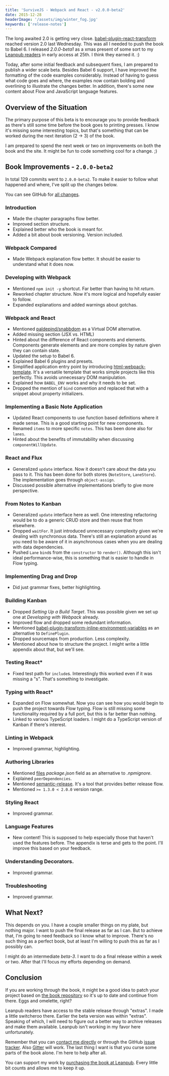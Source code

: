 ```yaml
---
title: 'SurviveJS - Webpack and React - v2.0.0-beta2'
date: 2015-12-28
headerImage: '/assets/img/winter_fog.jpg'
keywords: ['release-notes']
---
```


The long awaited 2.0 is getting very close. [babel-plugin-react-transform](https://github.com/gaearon/babel-plugin-react-transform) reached version 2.0 last Wednesday. This was all I needed to push the book to Babel 6. I released *2.0.0-beta1* as a xmas present of some sort to my [Leanpub readers](https://leanpub.com/survivejs_webpack_react) in early access at 25th. I think they earned it. :)

Today, after some initial feedback and subsequent fixes, I am prepared to publish a wider scale beta. Besides Babel 6 support, I have improved the formatting of the code examples considerably. Instead of having to guess what code goes and where, the examples now contain bolding and overlining to illustrate the changes better. In addition, there's some new content about Flow and JavaScript language features.

## Overview of the Situation

The primary purpose of this beta is to encourage you to provide feedback as there's still some time before the book goes to printing presses. I know it's missing some interesting topics, but that's something that can be worked during the next iteration (2 -> 3) of the book.

I am prepared to spend the next week or two on improvements on both the book and the site. It might be fun to code something cool for a change. ;)

## Book Improvements - `2.0.0-beta2`

In total 129 commits went to `2.0.0-beta2`. To make it easier to follow what happened and where, I've split up the changes below.

You can see GitHub for [all changes](https://github.com/survivejs/webpack_react/compare/v1.9.15...v2.0.0-beta2).

### Introduction

* Made the chapter paragraphs flow better.
* Improved section structure.
* Explained better who the book is meant for.
* Added a bit about book versioning. Version included.

### Webpack Compared

* Made Webpack explanation flow better. It should be easier to understand what it does now.

### Developing with Webpack

* Mentioned `npm init -y` shortcut. Far better than having to hit *return*.
* Reworked chapter structure. Now it's more logical and hopefully easier to follow.
* Expanded explanations and added warnings about gotchas.

### Webpack and React

* Mentioned [paldepind/snabbdom](https://github.com/paldepind/snabbdom) as a Virtual DOM alternative.
* Added missing section (JSX vs. HTML)
* Hinted about the difference of React components and elements. Components generate elements and are more complex by nature given they can contain state.
* Updated the setup to Babel 6.
* Explained Babel 6 plugins and presets.
* Simplified application entry point by introducing [html-webpack-template](https://www.npmjs.com/package/html-webpack-template). It's a versatile template that works simple projects like this perfectly. This avoids unnecessary DOM manipulation.
* Explained how `BABEL_ENV` works and why it needs to be set.
* Dropped the mention of `bind` convention and replaced that with a snippet about property initializers.

### Implementing a Basic Note Application

* Updated React components to use function based definitions where it made sense. This is a good starting point for new components.
* Renamed `items` to more specific `notes`. This has been done also for `lanes`.
* Hinted about the benefits of immutability when discussing `componentWillUpdate`.

### React and Flux

* Generalized `update` interface. Now it doesn't care about the data you pass to it. This has been done for both stores (`NoteStore`, `LaneStore`). The implementation goes through `object-assign`.
* Discussed possible alternative implementations briefly to give more perspective.

### From Notes to Kanban

* Generalized `update` interface here as well. One interesting refactoring would be to do a generic CRUD store and then reuse that from elsewhere.
* Dropped `waitFor`. It just introduced unnecessary complexity given we're dealing with synchronous data. There's still an explanation around as you need to be aware of it in asynchronous cases when you are dealing with data dependencies.
* Pushed `Lane` `bind`s from the `constructor` to `render()`. Although this isn't ideal performance-wise, this is something that is easier to handle in Flow typing.

### Implementing Drag and Drop

* Did just grammar fixes, better highlighting.

### Building Kanban

* Dropped *Setting Up a Build Target*. This was possible given we set up one at *Developing with Webpack* already.
* Improved flow and dropped some redundant information.
* Mentioned [babel-plugin-transform-inline-environment-variables](https://www.npmjs.com/package/babel-plugin-transform-inline-environment-variables) as an alternative to `DefinePlugin`.
* Dropped sourcemaps from production. Less complexity.
* Mentioned about how to structure the project. I might write a little appendix about that, but we'll see.

### Testing React*

* Fixed test path for `include`s. Interestingly this worked even if it was missing a "s". That's something to investigate.

### Typing with React*

* Expanded on Flow somewhat. Now you can see how you would begin to push the project towards Flow typing. Flow is still missing some functionality required by a full port, but this is far better than nothing.
* Linked to various TypeScript loaders. I might do a TypeScript version of Kanban if there's interest.

### Linting in Webpack

* Improved grammar, highlighting.

### Authoring Libraries

* Mentioned [files](https://docs.npmjs.com/files/package.json#files) *package.json* field as an alternative to *.npmignore*.
* Explained `peerDependencies`.
* Mentioned [semantic-release](https://www.npmjs.com/package/semantic-release). It's a tool that provides better release flow.
* Mentioned `>= 1.3.0 < 2.0.0` version range.

### Styling React

* Improved grammar.

### Language Features

* New content! This is supposed to help especially those that haven't used the features before. The appendix is terse and gets to the point. I'll improve this based on your feedback.

### Understanding Decorators.

* Improved grammar.

### Troubleshooting

* Improved grammar.

## What Next?

This depends on you. I have a couple smaller things on my plate, but nothing major. I want to push the final release as far as I can. But to achieve that, I'm going to need feedback so I know what to improve. There's no such thing as a perfect book, but at least I'm willing to push this as far as I possibly can.

I might do an intermediate *beta-3*. I want to do a final release within a week or two. After that I'll focus my efforts depending on demand.

## Conclusion

If you are working through the book, it might be a good idea to patch your project based on [the book repository](https://github.com/survivejs/webpack_react) so it's up to date and continue from there. Eggs and omelette, right?

Leanpub readers have access to the stable release through "extras". I made a little switcheroo there. Earlier the beta version was within "extras". Speaking of which, I will need to figure out a better way to archive releases and make them available. Leanpub isn't working in my favor here unfortunately.

Remember that you can [contact me directly](mailto:info@survivejs.com) or through the GitHub [issue tracker](https://github.com/survivejs/webpack_react/issues). Also [Gitter](https://gitter.im/survivejs/webpack_react) will work. The last thing I want is that you curse some parts of the book alone. I'm here to help after all.

You can support my work by [purchasing the book at Leanpub](https://leanpub.com/survivejs_webpack_react). Every little bit counts and allows me to keep it up.
